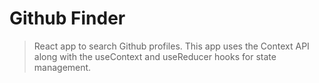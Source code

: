 # Github Finder

> React app to search Github profiles. This app uses the Context API along with the useContext and useReducer hooks for state management.